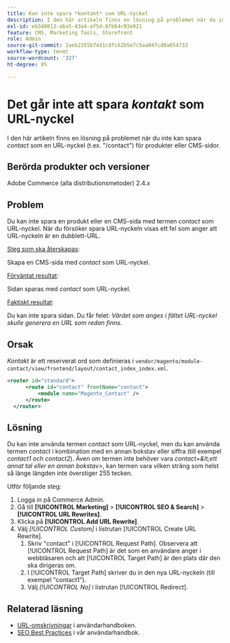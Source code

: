 ```yaml
---
title: Kan inte spara *kontakt* som URL-nyckel
description: I den här artikeln finns en lösning på problemet när du inte kan spara *contact* som URL-nyckel (t.ex. "/contact") för produkter eller CMS-sidor. När du försöker spara URL-nyckeln visas ett fel som anger att URL-nyckeln är en dubblett-URL.
exl-id: eb340813-aba5-43a4-af5d-8fb64c93e021
feature: CMS, Marketing Tools, Storefront
role: Admin
source-git-commit: 2aeb2355b74d1cdfc62b5e7c5aa04fcd0a654733
workflow-type: tm+mt
source-wordcount: '327'
ht-degree: 0%

---
```


# Det går inte att spara *kontakt* som URL-nyckel

I den här artikeln finns en lösning på problemet när du inte kan spara *contact* som en URL-nyckel (t.ex. &quot;/contact&quot;) för produkter eller CMS-sidor.

## Berörda produkter och versioner

Adobe Commerce (alla distributionsmetoder) 2.4.x

## Problem

Du kan inte spara en produkt eller en CMS-sida med termen *contact* som URL-nyckel. När du försöker spara URL-nyckeln visas ett fel som anger att URL-nyckeln är en dubblett-URL.

<u>Steg som ska återskapas</u>:

Skapa en CMS-sida med *contact* som URL-nyckel.

<u>Förväntat resultat</u>:

Sidan sparas med *contact* som URL-nyckel.

<u>Faktiskt resultat</u>:

Du kan inte spara sidan. Du får felet: *Värdet som anges i fältet URL-nyckel skulle generera en URL som redan finns.*

## Orsak

*Kontakt* är ett reserverat ord som definieras i `vendor/magento/module-contact/view/frontend/layout/contact_index_index.xml`.

```xml
<router id="standard">
      <route id="contact" frontName="contact">
          <module name="Magento_Contact" />
      </route>
  </router>
```

## Lösning

Du kan inte använda termen *contact* som URL-nyckel, men du kan använda termen *contact* i kombination med en annan bokstav eller siffra (till exempel *contact1* och *contact2*). Även om termen inte behöver vara *contact+\&lt;ett annat tal eller en annan bokstav\>*, kan termen vara vilken sträng som helst så länge längden inte överstiger 255 tecken.

Utför följande steg:

1. Logga in på Commerce Admin.
1. Gå till **[!UICONTROL Marketing]** > **[!UICONTROL SEO & Search]** > **[!UICONTROL URL Rewrites]**.
1. Klicka på **[!UICONTROL Add URL Rewrite]**.
1. Välj *[!UICONTROL Custom]* i listrutan [!UICONTROL Create URL Rewrite].
   1. Skriv &quot;contact&quot; i [!UICONTROL Request Path]. Observera att [!UICONTROL Request Path] är det som en användare anger i webbläsaren och att [!UICONTROL Target Path] är den plats där den ska dirigeras om.
   1. I [!UICONTROL Target Path] skriver du in den nya URL-nyckeln (till exempel &quot;contact1&quot;).
   1. Välj *[!UICONTROL No]* i listrutan [!UICONTROL Redirect].

## Relaterad läsning

* [URL-omskrivningar](https://experienceleague.adobe.com/sv/docs/commerce-admin/marketing/seo/url-rewrites/url-rewrite) i användarhandboken.
* [SEO Best Practices](https://experienceleague.adobe.com/sv/docs/commerce-admin/marketing/seo/seo-overview) i vår användarhandbok.
